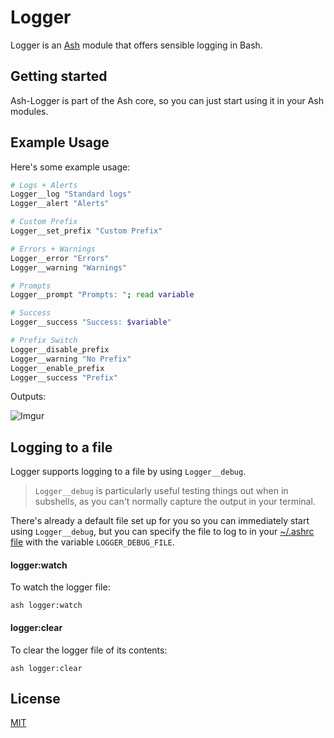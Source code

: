 # Logger

Logger is an [Ash](https://github.com/ash-shell/ash) module that offers sensible logging in Bash.

## Getting started

Ash-Logger is part of the Ash core, so you can just start using it in your Ash modules.

## Example Usage

Here's some example usage:

```sh
# Logs + Alerts
Logger__log "Standard logs"
Logger__alert "Alerts"

# Custom Prefix
Logger__set_prefix "Custom Prefix"

# Errors + Warnings
Logger__error "Errors"
Logger__warning "Warnings"

# Prompts
Logger__prompt "Prompts: "; read variable

# Success
Logger__success "Success: $variable"

# Prefix Switch
Logger__disable_prefix
Logger__warning "No Prefix"
Logger__enable_prefix
Logger__success "Prefix"
```

Outputs:

![Imgur](http://i.imgur.com/lGBwpaa.png?1)

## Logging to a file

Logger supports logging to a file by using `Logger__debug`.

> `Logger__debug` is particularly useful testing things out when in subshells, as you can't normally capture the output in your terminal.

There's already a default file set up for you so you can immediately start using `Logger__debug`, but you can specify the file to log to in your [~/.ashrc file](https://github.com/ash-shell/ash#the-ashrc-file) with the variable `LOGGER_DEBUG_FILE`.

#### logger:watch

To watch the logger file:

```
ash logger:watch
```

#### logger:clear

To clear the logger file of its contents:

```
ash logger:clear
```

## License

[MIT](license.txt)
